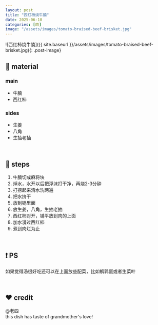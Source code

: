 ```yaml
---
layout: post
title: "西红柿烧牛腩"
date: 2025-06-10
categories: [肉]
image: "/assets/images/tomato-braised-beef-brisket.jpg"
---
```



<style>
.post-image {
  max-width: 80%;
  height: auto;
  display: block;
  margin: 0 auto;
  border-radius: 8px;
}
</style>

![西红柿烧牛腩]({{ site.baseurl }}/assets/images/tomato-braised-beef-brisket.jpg){: .post-image}

## 📝 material

### main
- 牛腩
- 西红柿

### sides
- 生姜
- 八角
- 生抽老抽

<br>

## 🔧 steps

1. 牛腩切成麻将块
2. 焯水，水开以后把浮沫打干净，再烧2-3分钟
3. 打捞起来清水洗两遍
4. 把水挤干
5. 放到锅里面
6. 放生姜，八角，生抽老抽
7. 西红柿对开，铺平放到肉的上面
8. 加水漫过西红柿
9. 煮到肉烂为止

<br>

## ❗ PS
如果觉得汤很好吃还可以在上面放些配菜，比如鹌鹑蛋或者生菜叶

<br>

## ❤ credit
@老四
<br>
this dish has taste of grandmother's love!
